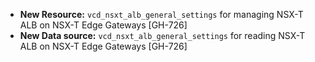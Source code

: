 * **New Resource:** `vcd_nsxt_alb_general_settings` for managing NSX-T ALB on NSX-T Edge Gateways [GH-726]
* **New Data source:** `vcd_nsxt_alb_general_settings` for reading NSX-T ALB on NSX-T Edge Gateways  [GH-726]
